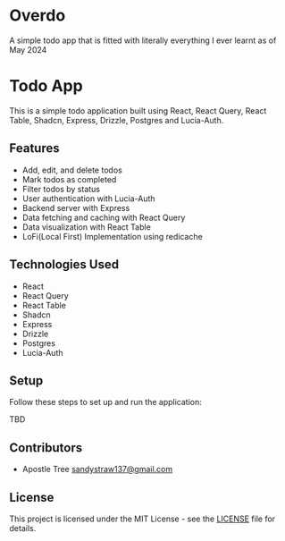 # Overdo
A simple todo app that is fitted with literally everything I ever learnt as of May 2024

# Todo App

This is a simple todo application built using React, React Query, React Table, Shadcn, Express, Drizzle, Postgres and Lucia-Auth.

## Features

- Add, edit, and delete todos
- Mark todos as completed
- Filter todos by status
- User authentication with Lucia-Auth
- Backend server with Express
- Data fetching and caching with React Query
- Data visualization with React Table
- LoFi(Local First) Implementation using redicache

## Technologies Used

- React
- React Query
- React Table
- Shadcn
- Express
- Drizzle
- Postgres
- Lucia-Auth

## Setup

Follow these steps to set up and run the application:

TBD


## Contributors

- Apostle Tree <sandystraw137@gmail.com>

## License

This project is licensed under the MIT License - see the [LICENSE](https://github.com/Apostletree42/Overdo/blob/main/LICENSE) file for details.


